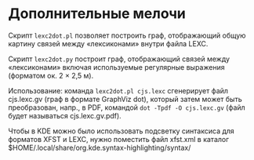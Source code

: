 # Дополнительные мелочи

Скрипт `lexc2dot.pl` позволяет построить граф, отображающий общую картину связей между «лексиконами» внутри файла LEXC.

Скрипт `lexc2dot.py` построит граф, отображающий связей между «лексиконами» включая используемые регулярные выражения (форматом ок. 2 × 2,5 м).

Использование: команда `lexc2dot.pl cjs.lexc` сгенерирует файл cjs.lexc.gv (граф в формате GraphViz dot), который затем может быть преобразован, напр., в PDF, командой `dot -Tpdf -O cjs.lexc.gv` (файл будет называться cjs.lexc.gv.pdf).

Чтобы в KDE можно было использовать подсветку синтаксиса для форматов XFST и LEXC, нужно поместить файл xfst.xml в каталог $HOME/.local/share/org.kde.syntax-highlighting/syntax/
